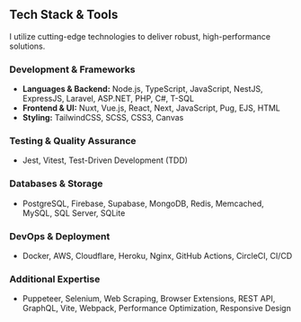 ## Tech Stack & Tools

I utilize cutting-edge technologies to deliver robust, high-performance solutions.

### Development & Frameworks

- **Languages & Backend:** Node.js, TypeScript, JavaScript, NestJS, ExpressJS, Laravel, ASP.NET, PHP, C#, T-SQL
- **Frontend & UI:** Nuxt, Vue.js, React, Next, JavaScript, Pug, EJS, HTML
- **Styling:** TailwindCSS, SCSS, CSS3, Canvas

### Testing & Quality Assurance

- Jest, Vitest, Test-Driven Development (TDD)

### Databases & Storage

- PostgreSQL, Firebase, Supabase, MongoDB, Redis, Memcached, MySQL, SQL Server, SQLite

### DevOps & Deployment

- Docker, AWS, Cloudflare, Heroku, Nginx, GitHub Actions, CircleCI, CI/CD

### Additional Expertise

- Puppeteer, Selenium, Web Scraping, Browser Extensions, REST API, GraphQL, Vite, Webpack, Performance Optimization, Responsive Design
